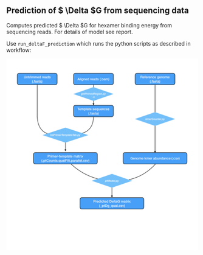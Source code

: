 ## Prediction of $ \Delta $G from sequencing data
Computes predicted $ \Delta $G for hexamer binding energy from sequencing reads. For details of model see report.

Use ```run_deltaF_prediction``` which runs the python scripts as described in workflow:

![workflow](DeltaGprediction_workflow.001.png)
